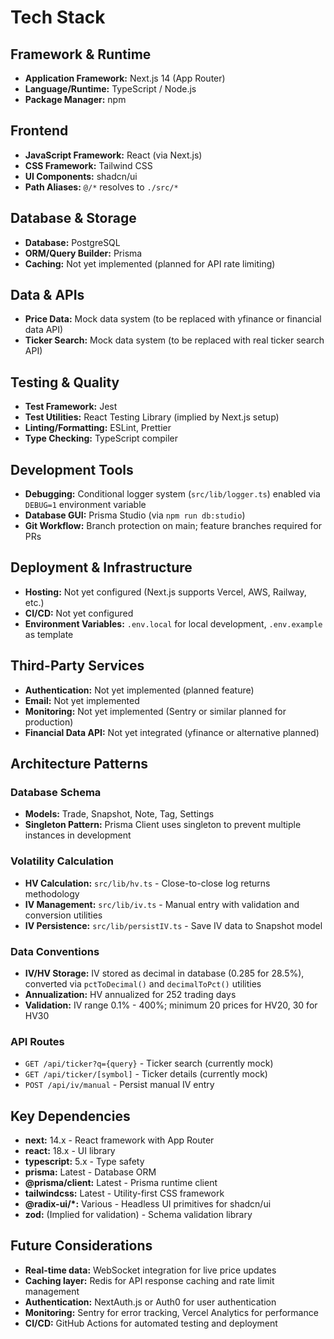 # Tech Stack

## Framework & Runtime
- **Application Framework:** Next.js 14 (App Router)
- **Language/Runtime:** TypeScript / Node.js
- **Package Manager:** npm

## Frontend
- **JavaScript Framework:** React (via Next.js)
- **CSS Framework:** Tailwind CSS
- **UI Components:** shadcn/ui
- **Path Aliases:** `@/*` resolves to `./src/*`

## Database & Storage
- **Database:** PostgreSQL
- **ORM/Query Builder:** Prisma
- **Caching:** Not yet implemented (planned for API rate limiting)

## Data & APIs
- **Price Data:** Mock data system (to be replaced with yfinance or financial data API)
- **Ticker Search:** Mock data system (to be replaced with real ticker search API)

## Testing & Quality
- **Test Framework:** Jest
- **Test Utilities:** React Testing Library (implied by Next.js setup)
- **Linting/Formatting:** ESLint, Prettier
- **Type Checking:** TypeScript compiler

## Development Tools
- **Debugging:** Conditional logger system (`src/lib/logger.ts`) enabled via `DEBUG=1` environment variable
- **Database GUI:** Prisma Studio (via `npm run db:studio`)
- **Git Workflow:** Branch protection on main; feature branches required for PRs

## Deployment & Infrastructure
- **Hosting:** Not yet configured (Next.js supports Vercel, AWS, Railway, etc.)
- **CI/CD:** Not yet configured
- **Environment Variables:** `.env.local` for local development, `.env.example` as template

## Third-Party Services
- **Authentication:** Not yet implemented (planned feature)
- **Email:** Not yet implemented
- **Monitoring:** Not yet implemented (Sentry or similar planned for production)
- **Financial Data API:** Not yet integrated (yfinance or alternative planned)

## Architecture Patterns

### Database Schema
- **Models:** Trade, Snapshot, Note, Tag, Settings
- **Singleton Pattern:** Prisma Client uses singleton to prevent multiple instances in development

### Volatility Calculation
- **HV Calculation:** `src/lib/hv.ts` - Close-to-close log returns methodology
- **IV Management:** `src/lib/iv.ts` - Manual entry with validation and conversion utilities
- **IV Persistence:** `src/lib/persistIV.ts` - Save IV data to Snapshot model

### Data Conventions
- **IV/HV Storage:** IV stored as decimal in database (0.285 for 28.5%), converted via `pctToDecimal()` and `decimalToPct()` utilities
- **Annualization:** HV annualized for 252 trading days
- **Validation:** IV range 0.1% - 400%; minimum 20 prices for HV20, 30 for HV30

### API Routes
- `GET /api/ticker?q={query}` - Ticker search (currently mock)
- `GET /api/ticker/[symbol]` - Ticker details (currently mock)
- `POST /api/iv/manual` - Persist manual IV entry

## Key Dependencies
- **next:** 14.x - React framework with App Router
- **react:** 18.x - UI library
- **typescript:** 5.x - Type safety
- **prisma:** Latest - Database ORM
- **@prisma/client:** Latest - Prisma runtime client
- **tailwindcss:** Latest - Utility-first CSS framework
- **@radix-ui/*:** Various - Headless UI primitives for shadcn/ui
- **zod:** (Implied for validation) - Schema validation library

## Future Considerations
- **Real-time data:** WebSocket integration for live price updates
- **Caching layer:** Redis for API response caching and rate limit management
- **Authentication:** NextAuth.js or Auth0 for user authentication
- **Monitoring:** Sentry for error tracking, Vercel Analytics for performance
- **CI/CD:** GitHub Actions for automated testing and deployment
